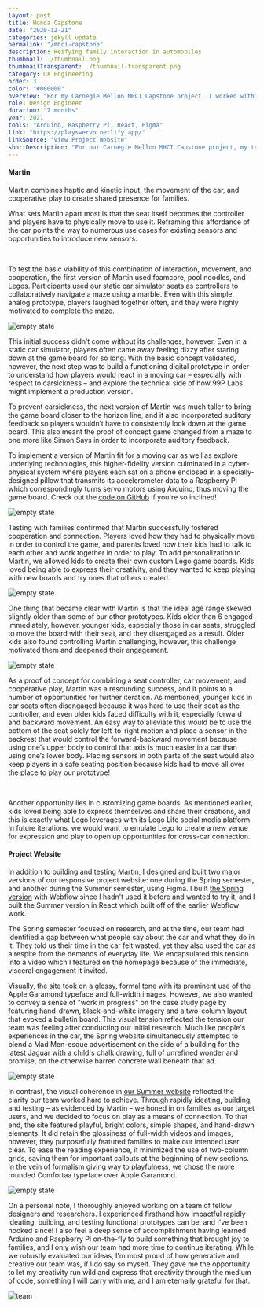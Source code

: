 ```yaml
---
layout: post
title: Honda Capstone
date: "2020-12-21"
categories: jekyll update
permalink: "/mhci-capstone"
description: Reifying family interaction in automobiles
thumbnail: ./thumbnail.png
thumbnailTransparent: ./thumbnail-transparent.png
category: UX Engineering
order: 3
color: "#000000"
overview: "For my Carnegie Mellon MHCI Capstone project, I worked within a team of researchers and designers to reimagine family interaction in cars with our client, 99P Labs, an innovation lab within Honda. We ultimately developed Swervo, a product-service ecosystem that reframes the car as a game console with the goal of fostering connection for families through unique combinations of play, interaction modalities, and the affordances of the car. My main contribution was building and user testing a smartphone-controlled robot, affectionately named Martin, using Arduino and Raspberry Pi, both of which I learned on-the-fly. I also designed and built a responsive project website in React and Figma."
role: Design Engineer
duration: "7 months"
year: 2021
tools: "Arduino, Raspberry Pi, React, Figma"
link: "https://playswervo.netlify.app/"
linkSource: "View Project Website"
shortDescription: "For our Carnegie Mellon MHCI Capstone project, my team and I reimagined family interaction in cars by reframing the car as a game console. In the process, I built and user tested a robot using Arduino and Raspberry Pi as well as a responsive project website."
---
```


<!-- <div class="kg-image" style="margin-top:100px;padding:56.25% 0 0 0;position:relative;"><iframe src="https://player.vimeo.com/video/547798818?badge=0&amp;autopause=0&amp;player_id=0&amp;app_id=58479" frameborder="0" allow="autoplay; fullscreen; picture-in-picture" allowfullscreen style="position:absolute;top:0;left:0;width:100%;height:100%;" title="Are We There Yet?"></iframe></div><script src="https://player.vimeo.com/api/player.js"></script> -->

<div class="post-content-body-content-container">
    <div class="post-content-body-content-header">
        <h4>Martin</h4>
    </div>

<div class="post-content-body-content-content">
<p>Martin combines haptic and kinetic input, the movement of the car, and cooperative play to create shared presence for families.</p>
<p>What sets Martin apart most is that the seat itself becomes the controller and players have to physically move to use it. Reframing this affordance of the car points the way to numerous use cases for existing sensors and opportunities to introduce new sensors.</p>
‍
<p>To test the basic viability of this combination of interaction, movement, and cooperation, the first version of Martin used foamcore, pool noodles, and Legos. Participants used our static car simulator seats as controllers to collaboratively navigate a maze using a marble. Even with this simple, analog prototype, players laughed together often, and they were highly motivated to complete the maze.</p>
</div>
</div>

![empty state](./1.png)

<div class="post-content-body-content-container full-width">
<p>This initial success didn’t come without its challenges, however. Even in a static car simulator, players often came away feeling dizzy after staring down at the game board for so long. With the basic concept validated, however, the next step was to build a functioning digital prototype in order to understand how players would react in a moving car – especially with respect to carsickness – and explore the technical side of how 99P Labs might implement a production version.</p>
</div>

<div class="post-content-body-content-container full-width">
<p>To prevent carsickness, the next version of Martin was much taller to bring the game board closer to the horizon line, and it also incorporated auditory feedback so players wouldn’t have to consistently look down at the game board. This also meant the proof of concept game changed from a maze to one more like Simon Says in order to incorporate auditory feedback.</p>
</div>

<div class="post-content-body-content-container full-width">
<p>To implement a version of Martin fit for a moving car as well as explore underlying technologies, this higher-fidelity version culminated in a cyber-physical system where players each sat on a phone enclosed in a specially-designed pillow that transmits its accelerometer data to a Raspberry Pi which correspondingly turns servo motors using Arduino, thus moving the game board. Check out the <a href="https://github.com/victor-grajski/martin" target="_blank">code on GitHub</a> if you're so inclined!</p>
</div>

![empty state](./diagram.png)

<div class="post-content-body-content-container full-width">
<p>Testing with families confirmed that Martin successfully fostered cooperation and connection. Players loved how they had to physically move in order to control the game, and parents loved how their kids had to talk to each other and work together in order to play. To add personalization to Martin, we allowed kids to create their own custom Lego game boards. Kids loved being able to express their creativity, and they wanted to keep playing with new boards and try ones that others created.</p>
</div>

![empty state](./2.png)

<div class="post-content-body-content-container full-width">
<p>One thing that became clear with Martin is that the ideal age range skewed slightly older than some of our other prototypes. Kids older than 6 engaged immediately, however, younger kids, especially those in car seats, struggled to move the board with their seat, and they disengaged as a result. Older kids also found controlling Martin challenging, however, this challenge motivated them and deepened their engagement.</p>
</div>

![empty state](./3.png)

<div class="post-content-body-content-container full-width">
<p>As a proof of concept for combining a seat controller, car movement, and cooperative play, Martin was a resounding success, and it points to a number of opportunities for further iteration. As mentioned, younger kids in car seats often disengaged because it was hard to use their seat as the controller, and even older kids faced difficulty with it, especially forward and backward movement. An easy way to alleviate this would be to use the bottom of the seat solely for left-to-right motion and place a sensor in the backrest that would control the forward-backward movement because using one’s upper body to control that axis is much easier in a car than using one’s lower body. Placing sensors in both parts of the seat would also keep players in a safe seating position because kids had to move all over the place to play our prototype!</p>
</div>
‍
<div class="post-content-body-content-container full-width">
<p>Another opportunity lies in customizing game boards. As mentioned earlier, kids loved being able to express themselves and share their creations, and this is exactly what Lego leverages with its Lego Life social media platform. In future iterations, we would want to emulate Lego to create a new venue for expression and play to open up opportunities for cross-car connection.</p>
</div>

<div class="post-content-body-content-container">
    <div class="post-content-body-content-header">
        <h4>Project Website</h4>
    </div>

<div class="post-content-body-content-content">
<p>In addition to building and testing Martin, I designed and built two major versions of our responsive project website: one during the Spring semester, and another during the Summer semester, using Figma. I built <a href="https://99p-labs-mhci-2021.webflow.io" target="_blank">the Spring version</a> with Webflow since I hadn't used it before and wanted to try it, and I built the Summer version in React which built off of the earlier Webflow work.</p>

<p>The Spring semester focused on research, and at the time, our team had identified a gap between what people say about the car and what they do in it. They told us their time in the car felt wasted, yet they also used the car as a respite from the demands of everyday life. We encapsulated this tension into a video which I featured on the homepage because of the immediate, visceral engagement it invited.</p>

<p>Visually, the site took on a glossy, formal tone with its prominent use of the Apple Garamond typeface and full-width images. However, we also wanted to  convey a sense of "work in progress" on the case study page by featuring hand-drawn, black-and-white imagery and a two-column layout that evoked a bulletin board. This visual tension reflected the tension our team was feeling after conducting our initial research. Much like people's experiences in the car, the Spring website simultaneously attempted to blend a Mad Men-esque advertisement on the side of a building for the latest Jaguar with a child's chalk drawing, full of unrefined wonder and promise, on the otherwise barren concrete wall beneath that ad.</p>
</div>
</div>

![empty state](./thumbnail-spring.png)

<div class="post-content-body-content-container full-width">
<p>In contrast, the visual coherence in <a href="https://playswervo.netlify.app" target="_blank">our Summer website</a> reflected the clarity our team worked hard to achieve. Through rapidly ideating, building, and testing – as evidenced by Martin – we honed in on families as our target users, and we decided to focus on play as a means of connection. To that end, the site featured playful, bright colors, simple shapes, and hand-drawn elements. It did retain the glossiness of full-width videos and images, however, they purposefully featured families to make our intended user clear. To ease the reading experience, it minimized the use of two-column grids, saving them for important callouts at the beginning of new sections. In the vein of formalism giving way to playfulness, we chose the more rounded Comfortaa typeface over Apple Garamond.</p>
</div>

![empty state](./thumbnail-summer-website.png)

<div class="post-content-body-content-container full-width">
<p>On a personal note, I thoroughly enjoyed working on a team of fellow designers and researchers. I experienced firsthand how impactful rapidly ideating, building, and testing functional prototypes can be, and I've been hooked since! I also feel a deep sense of accomplishment having learned Arduino and Raspberry Pi on-the-fly to build something that brought joy to families, and I only wish our team had more time to continue iterating. While we robustly evaluated our ideas, I'm most proud of how generative and creative our team was, if I do say so myself. They gave me the opportunity to let my creativity run wild and express that creativity through the medium of code, something I will carry with me, and I am eternally grateful for that.</p>
</div>

![team](./team.JPG)
